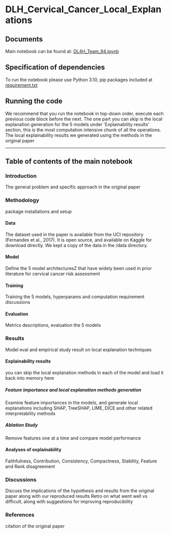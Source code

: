 # DLH_Cervical_Cancer_Local_Explanations

## Documents
Main notebook can be found at: [DL4H_Team_94.ipynb](https://github.com/QinxiW/DLH_Cervical_Cancer_Local_Explanations/blob/main/%5BProj_Final_Report%5D_DL4H_Team_94.ipynb)

## Specification of dependencies
To run the notebook please use Python 3.10, pip packages included at [requirement.txt](https://github.com/QinxiW/DLH_Cervical_Cancer_Local_Explanations/blob/main/requirements.txt)

## Running the code
We recommend that you run the notebook in top-down order, execute each previous code block before the next.
The one part you can skip is the local explanation generation for the 5 models under 'Explainability results' section, 
this is the most computation intensive chunk of all the operations. The local explainability results we generated using
the methods in the original paper 

-------------------------------------------------------------------------
## Table of contents of the main notebook
### Introduction
The general problem and specific approach in the original paper
### Methodology
package installations and setup
#### Data
The dataset used in the paper is available from the UCI repository (Fernandes et al., 2017). It is open source, and available on Kaggle for download directly. We kept a copy of the data in the /data directory.
#### Model
Define the 5 model architecturesZ that have widely been used in prior literature for cervical cancer risk assessment
#### Training
Training the 5 models, hyperparams and computation requirement discussions
#### Evaluation
Metrics descriptions, evaluation the 5 models
### Results
Model eval and empirical study result on local explanation techniques
#### Explainability results
you can skip the local explanation methods in each of the model and load it back into memory here
##### Feature importance and local explanation methods generation
Examine feature importances in the models, and generate local explanations including SHAP, TreeSHAP, LIME, DICE and other related interpretability methods
##### Ablation Study
Remove features one at a time and compare model performance
#### Analyses of explainability
Faithfulness, Contribution, Consistency, Compactness, Stability, Feature and Rank disagreement
### Discussions
Discuss the implications of the hypothesis and results from the original paper along with our reproduced results
Retro on what went well vs difficult, along with suggestions for improving reproducibility
### References
citation of the original paper
